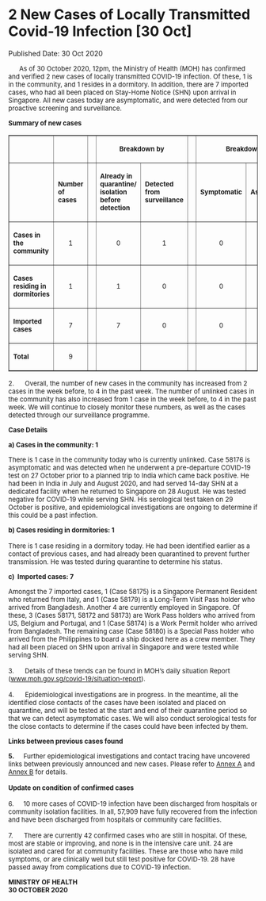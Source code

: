<html>
    <meta http-equiv="Content-Type" content="text/html; charset=utf-8"/>
    <meta charset="utf-8"/>
    <title>2 New Cases of Locally Transmitted Covid-19 Infection [30 Oct]</title>
    <body><h1>2 New Cases of Locally Transmitted Covid-19 Infection [30 Oct]</h1>
    <p>Published Date: 30 Oct 2020</p> <p><span style="font-size: 13px;">&nbsp; &nbsp; &nbsp; As of 30 October 2020, 12pm, the Ministry of Health (MOH) has confirmed and verified 2 new cases of locally transmitted COVID-19 infection. Of these, 1 is in the community, and 1 resides in a dormitory. In addition, there are 7 imported cases, who had all been placed on Stay-Home Notice (SHN) upon arrival in Singapore. All new cases today are asymptomatic, and were detected from our proactive screening and surveillance. </span></p> <p><span style="font-size: 13px;"><strong>Summary of new cases</strong></span></p> <table border="1" cellspacing="0" cellpadding="0" width="605"> <tbody><tr> <td width="129"> <p align="right"><span style="font-size: 13px;"></span></p> </td> <td width="60"> <p><span style="font-size: 13px;"></span></p> </td> <td width="16" valign="top"> <p><span style="font-size: 13px;"></span></p> </td> <td width="192" colspan="2"> <p align="center"><span style="font-size: 13px;"><strong>Breakdown by</strong></span></p> </td> <td width="16" valign="top"> <p><span style="font-size: 13px;"></span></p> </td> <td width="192" colspan="2"> <p align="center"><span style="font-size: 13px;"><strong>Breakdown by</strong></span></p> </td> </tr> <tr> <td width="129"> <p align="right"><span style="font-size: 13px;"></span></p> </td> <td width="60"> <p><span style="font-size: 13px;"><strong>Number of cases</strong></span></p> </td> <td width="16" valign="top"> <p><span style="font-size: 13px;"></span></p> </td> <td width="96"> <p><span style="font-size: 13px;"><strong>Already in quarantine/ isolation before detection</strong></span></p> </td> <td width="96"> <p><span style="font-size: 13px;"><strong>Detected from surveillance</strong></span></p> </td> <td width="16" valign="top"> <p><span style="font-size: 13px;"></span></p> </td> <td width="96"> <p><span style="font-size: 13px;"><strong>Symptomatic</strong></span></p> </td> <td width="96"> <p><span style="font-size: 13px;"><strong>Asymptomatic</strong></span></p> </td> </tr> <tr> <td width="129"> <p><span style="font-size: 13px;"><strong>Cases in the community</strong></span></p> </td> <td width="60"> <p align="center"><span style="font-size: 13px;">1</span></p> </td> <td width="16" valign="top"> <p align="center"><span style="font-size: 13px;"></span></p> </td> <td width="96"> <p align="center"><span style="font-size: 13px;">0</span></p> </td> <td width="96"> <p align="center"><span style="font-size: 13px;">1</span></p> </td> <td width="16" valign="top"> <p align="center"><span style="font-size: 13px;"></span></p> </td> <td width="96"> <p align="center"><span style="font-size: 13px;">0</span></p> </td> <td width="96"> <p align="center"><span style="font-size: 13px;">1</span></p> </td> </tr> <tr> <td width="129"> <p><span style="font-size: 13px;"><strong>Cases residing in dormitories</strong></span></p> </td> <td width="60"> <p align="center"><span style="font-size: 13px;">1</span></p> </td> <td width="16" valign="top"> <p align="center"><span style="font-size: 13px;"></span></p> </td> <td width="96"> <p align="center"><span style="font-size: 13px;">1</span></p> </td> <td width="96"> <p align="center"><span style="font-size: 13px;">0</span></p> </td> <td width="16" valign="top"> <p align="center"><span style="font-size: 13px;"></span></p> </td> <td width="96"> <p align="center"><span style="font-size: 13px;">0</span></p> </td> <td width="96"> <p align="center"><span style="font-size: 13px;">1</span></p> </td> </tr> <tr> <td width="129"> <p><span style="font-size: 13px;"><strong>Imported cases</strong></span></p> </td> <td width="60"> <p align="center"><span style="font-size: 13px;">7</span></p> </td> <td width="16" valign="top"> <p align="center"><span style="font-size: 13px;"></span></p> </td> <td width="96"> <p align="center"><span style="font-size: 13px;">7</span></p> </td> <td width="96"> <p align="center"><span style="font-size: 13px;">0</span></p> </td> <td width="16" valign="top"> <p align="center"><span style="font-size: 13px;"></span></p> </td> <td width="96"> <p align="center"><span style="font-size: 13px;">0</span></p> </td> <td width="96"> <p align="center"><span style="font-size: 13px;">7</span></p> </td> </tr> <tr> <td width="129"> <p><span style="font-size: 13px;"><strong>Total</strong></span></p> </td> <td width="60"> <p align="center"><span style="font-size: 13px;">9</span></p> </td> <td width="16" valign="top"> <p align="center"><span style="font-size: 13px;"></span></p> </td> <td width="96"> <p align="center"><span style="font-size: 13px;"></span></p> </td> <td width="96"> <p align="center"><span style="font-size: 13px;"></span></p> </td> <td width="16" valign="top"> <p align="center"><span style="font-size: 13px;"></span></p> </td> <td width="96"> <p align="center"><span style="font-size: 13px;"></span></p> </td> <td width="96"> <p align="center"><span style="font-size: 13px;"></span></p> </td> </tr> </tbody></table> <p><span style="font-size: 13px;"></span></p> <p><span style="font-size: 13px;">2.&nbsp; &nbsp; &nbsp; Overall, the number of new cases in the community has increased from 2 cases in the week before, to 4 in the past week. The number of unlinked cases in the community has also increased from 1 case in the week before, to 4 in the past week.&nbsp;We will continue to closely monitor these numbers, as well as the cases detected through our surveillance programme.</span></p><p><span style="font-size: 13px;"><strong></strong></span></p><p><span style="font-size: 13px;"><strong>Case Details</strong><br></span></p><p><span style="font-size: 13px;"><strong>a)&nbsp;</strong><strong>Cases in the community: 1</strong></span></p><p><span style="font-size: 13px;">There is 1 case in the community today who is currently unlinked. Case 58176 is asymptomatic and was detected when he underwent a pre-departure COVID-19 test on 27 October prior to a planned trip to India which came back positive. He had been in India in July and August 2020, and had served 14-day SHN at a dedicated facility when he returned to Singapore on 28 August. He was tested negative for COVID-19 while serving SHN. His serological test taken on 29 October is positive, and epidemiological investigations are ongoing to determine if this could be a past infection.</span></p><p><span style="font-size: 13px;"><strong>b) Cases residing in dormitories: 1<br></strong><strong></strong><strong><br></strong>There is 1 case residing in a dormitory today. He had been identified earlier as a contact of previous cases, and had already been quarantined to prevent further transmission. He was tested during quarantine to determine his status.&nbsp;<br></span></p><p><span style="font-size: 13px;"><strong>c)&nbsp; Imported cases: 7&nbsp;</strong><br></span></p><p><span style="font-size: 13px;">Amongst the 7 imported cases, 1 (Case 58175) is a Singapore Permanent Resident who returned from Italy, and 1 (Case 58179) is a Long-Term Visit Pass holder who arrived from Bangladesh. Another 4 are currently employed in Singapore. Of these, 3 (Cases 58171, 58172 and 58173) are Work Pass holders who arrived from US, Belgium and Portugal, and 1 (Case 58174) is a Work Permit holder who arrived from Bangladesh. The remaining case (Case 58180) is a Special Pass holder who arrived from the Philippines to board a ship docked here as a crew member. They had all been placed on SHN upon arrival in Singapore and were tested while serving SHN.&nbsp;<br><br>3.&nbsp; &nbsp; &nbsp;&nbsp;Details of these trends can be found in MOH’s daily situation Report (<a href="http://www.moh.gov.sg/covid-19/situation-report">www.moh.gov.sg/covid-19/situation-report</a>). <br><br>4.&nbsp; &nbsp; &nbsp; Epidemiological investigations are in progress. In the meantime, all the identified close contacts of the cases have been isolated and placed on quarantine, and will be tested at the start and end of their quarantine period so that we can detect asymptomatic cases. We will also conduct serological tests for the close contacts to determine if the cases could have been infected by them.</span></p><p><span style="font-size: 13px;"><strong>Links between previous cases found</strong></span></p><p><span style="font-size: 13px;"><span style="font-weight: 700; font-size: 13px;"><strong>5.</strong>&nbsp; &nbsp; &nbsp;&nbsp;</span>Further epidemiological investigations and contact tracing have uncovered links between previously announced and new cases. Please refer to <u><a href="/docs/librariesprovider5/default-document-library/annex-a423d256670ae46b89f0ef60b36a00c7d.pdf?sfvrsn=50d55feb_0" title="Annex A">Annex A</a></u> and <u><a href="/docs/librariesprovider5/default-document-library/annex-b7274cdc9b80a407b9be3d25679bb6d27.pdf?sfvrsn=1458be65_0" title="Annex B">Annex B</a></u> for details.&nbsp;<br><br><strong>Update on condition of confirmed cases&nbsp;<br><br></strong>6.&nbsp;<strong> &nbsp; &nbsp;&nbsp;</strong>10 more cases of COVID-19 infection have been discharged from hospitals or community isolation facilities. In all, 57,909 have fully recovered from the infection and have been discharged from hospitals or community care facilities. <br><br>7.&nbsp; &nbsp; &nbsp; There are currently 42 confirmed cases who are still in hospital. Of these, most are stable or improving, and none is in the intensive care unit. 24 are isolated and cared for at community facilities. These are those who have mild symptoms, or are clinically well but still test positive for COVID-19. 28 have passed away from complications due to COVID-19 infection.</span></p><p><span style="font-size: 13px;"></span></p><p><span style="font-size: 13px;"><strong>MINISTRY OF HEALTH<br></strong><strong>30 OCTOBER 2020</strong></span></p><p><strong><span style="font-size: 13px;">&nbsp;</span></strong></p><div> </div></body>
</html>